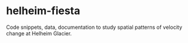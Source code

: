 # helheim-fiesta
Code snippets, data, documentation to study spatial patterns of velocity change at Helheim Glacier.
